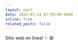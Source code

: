 ```yaml
---
layout: post
date: 2025-07-24 07:59:00-0400
inline: true
related_posts: false
---
```


Sitio web en linea! :sparkles: :smile:
